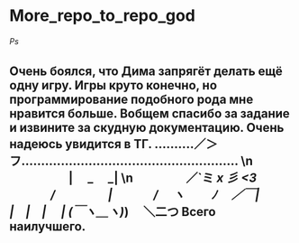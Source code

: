 # More_repo_to_repo_god


###### Ps
Очень боялся, что Дима запрягёт делать ещё одну игру. Игры круто конечно,
но программирование подобного рода мне нравится больше. Вобщем спасибо за
задание и извините за скудную документацию. Очень надеюсь увидится в ТГ.
..........／＞　 フ....................................................... \n
　　　　　| 　_　 _| \n
　 　　　／`ミ _x 彡  <3 <br>
　　 　 /　　　 　 |
　　　 /　 ヽ　　 ﾉ
　／￣|　　 |　|　|
　| (￣ヽ＿_ヽ_)_)
　＼二つ
Всего наилучшего.
----------------------------------------------------------------------------

